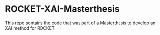 # ROCKET-XAI-Masterthesis
This repo sontains the code that was part of a Masterthesis to develop an XAI method for ROCKET
